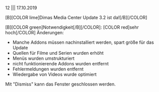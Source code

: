 12
||| 
17.10.2019 

[B][COLOR lime]Dimas Media Center Update 3.2 ist da![/B][/COLOR]

[B][COLOR green]Notwendigkeit[/B][/COLOR]: [COLOR red]sehr hoch[/COLOR]
Änderungen:
- Manche Addons müssen nachinstalliert werden, spart größe für das Update 
- Quellen für Filme und Serien wurden erhöht
- Menüs wurden umstrukturiert
- nicht funktionierende Addons wurden entfernt
- Fehlermeldungen wurden entfernt
- Wiedergabe von Videos wurde optimiert

Mit "Dismiss" kann das Fenster geschlossen werden. 







